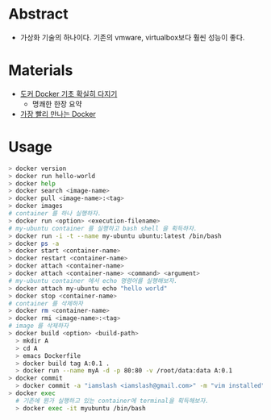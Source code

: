 # Abstract

- 가상화 기술의 하나이다. 기존의 vmware, virtualbox보다 훨씬 성능이 좋다.

# Materials

- [도커 Docker 기초 확실히 다지기](https://futurecreator.github.io/2018/11/16/docker-container-basics/index.html)
  - 명쾌한 한장 요약
- [가장 빨리 만나는 Docker](http://pyrasis.com/docker.html)

# Usage

```bash
> docker version
> docker run hello-world
> docker help
> docker search <image-name>
> docker pull <image-name>:<tag>
> docker images
# container 를 하나 실행하자.
> docker run <option> <execution-filename>
# my-ubuntu container 를 실행하고 bash shell 을 획득하자.
> docker run -i -t --name my-ubuntu ubuntu:latest /bin/bash
> docker ps -a
> docker start <container-name>
> docker restart <container-name>
> docker attach <container-name>
> docker attach <container-name> <command> <argument>
# my-ubuntu container 에서 echo 명령어를 실행해보자.
> docker attach my-ubuntu echo "hello world"
> docker stop <container-name>
# container 를 삭제하자
> docker rm <container-name>
> docker rmi <image-name>:<tag>
# image 를 삭제하자
> docker build <option> <build-path>
  > mkdir A
  > cd A
  > emacs Dockerfile
  > docker build tag A:0.1 .
  > docker run --name myA -d -p 80:80 -v /root/data:data A:0.1
> docker commit
  > docker commit -a "iamslash <iamslash@gmail.com>" -m "vim installed" myubuntu ubuntu:latest
> docker exec
  # 기존에 뭔가 실행하고 있는 container에 terminal을 획득해보자.
  > docker exec -it myubuntu /bin/bash
```